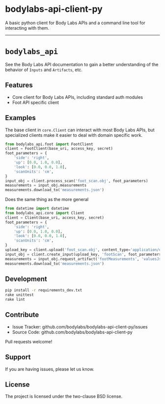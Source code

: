 bodylabs-api-client-py
======================

A basic python client for Body Labs APIs and a command line tool for
interacting with them.

- - - - - - - - - - - - -

`bodylabs_api`
==============

See the Body Labs API documentation to gain a better understanding of
the behavior of `Inputs` and `Artifacts`, etc.

Features
--------

- Core client for Body Labs APIs, including standard auth modules
- Foot API specific client


Examples
--------

The base client in `core.Client` can interact with most Body Labs APIs, but
specialized clients make it easier to deal with domain specific work.

```py
from bodylabs_api.foot import FootClient
client = FootClient(base_uri, access_key, secret)
foot_parameters = {
    'side': 'right',
    'up': [0.0, 1.0, 0.0],
    'look': [0.0, 0.0, 1.0],
    'scanUnits': 'cm',
}
input_obj = client.process_scan('foot_scan.obj', foot_parameters)
measurements = input_obj.measurements
measurements.download_to('measurements.json')
```

Does the same thing as the more general

```py
from datetime import datetime
from bodylabs_api.core import Client
client = Client(base_uri, access_key, secret)
foot_parameters = {
    'side': 'right',
    'up': [0.0, 1.0, 0.0],
    'look': [0.0, 0.0, 1.0],
    'scanUnits': 'cm',
}
upload_key = client.upload('foot_scan.obj', content_type='application/octet-stream')
input_obj = client.create_input(upload_key, 'footScan', foot_parameters, effective_date=datetime.now())
measurements = input_obj.request_artifact('footMeasurements', 'valuesJson')
measurements.download_to('measurements.json')
```

Development
-----------

```sh
pip install -r requirements_dev.txt
rake unittest
rake lint
```


Contribute
----------

- Issue Tracker: github.com/bodylabs/bodylabs-api-client-py/issues
- Source Code: github.com/bodylabs/bodylabs-api-client-py

Pull requests welcome!


Support
-------

If you are having issues, please let us know.


License
-------

The project is licensed under the two-clause BSD license.
